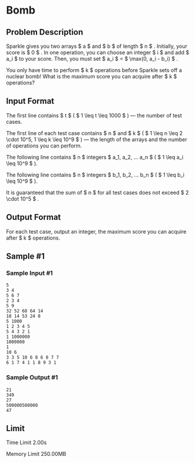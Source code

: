 # Bomb

## Problem Description

Sparkle gives you two arrays $ a $ and $ b $ of length $ n $ . Initially, your score is $ 0 $ . In one operation, you can choose an integer $ i $ and add $ a_i $ to your score. Then, you must set $ a_i $ = $ \max(0, a_i - b_i) $ .

You only have time to perform $ k $ operations before Sparkle sets off a nuclear bomb! What is the maximum score you can acquire after $ k $ operations?

## Input Format

The first line contains $ t $ ( $ 1 \leq t \leq 1000 $ ) — the number of test cases.

The first line of each test case contains $ n $ and $ k $ ( $ 1 \leq n \leq 2 \cdot 10^5, 1 \leq k \leq 10^9 $ ) — the length of the arrays and the number of operations you can perform.

The following line contains $ n $ integers $ a_1, a_2, ... a_n $ ( $ 1 \leq a_i \leq 10^9 $ ).

The following line contains $ n $ integers $ b_1, b_2, ... b_n $ ( $ 1 \leq b_i \leq 10^9 $ ).

It is guaranteed that the sum of $ n $ for all test cases does not exceed $ 2 \cdot 10^5 $ .

## Output Format

For each test case, output an integer, the maximum score you can acquire after $ k $ operations.

## Sample #1

### Sample Input #1

```
5
3 4
5 6 7
2 3 4
5 9
32 52 68 64 14
18 14 53 24 8
5 1000
1 2 3 4 5
5 4 3 2 1
1 1000000
1000000
1
10 6
3 3 5 10 6 8 6 8 7 7
6 1 7 4 1 1 8 9 3 1
```

### Sample Output #1

```
21
349
27
500000500000
47
```

## Limit



Time Limit
2.00s

Memory Limit
250.00MB